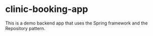 # clinic-booking-app
This is a demo backend app that uses the Spring framework and the Repository pattern.
